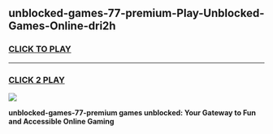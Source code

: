 
## unblocked-games-77-premium-Play-Unblocked-Games-Online-dri2h
<h3>
<a href="https://premium76.site?title=unblocked-games-77-premium&ref=25A">CLICK TO PLAY</a></h3>
<hr>

<h3>
<a href="https://premium76.site?title=unblocked-games-77-premium&ref=25A">CLICK 2 PLAY</a>
  
</h3>

<a href="https://premium76.site?title=unblocked-games-77-premium&ref=25A"><img src="https://clearcache.store/games.png"></a>


**unblocked-games-77-premium games unblocked: Your Gateway to Fun and Accessible Online Gaming**
